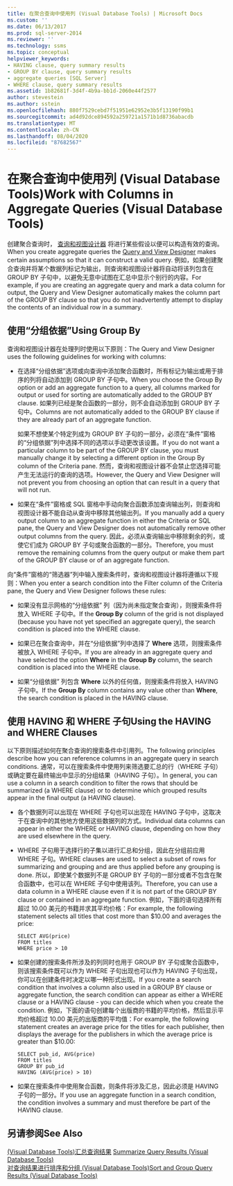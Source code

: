 ```yaml
---
title: 在聚合查询中使用列 (Visual Database Tools) | Microsoft Docs
ms.custom: ''
ms.date: 06/13/2017
ms.prod: sql-server-2014
ms.reviewer: ''
ms.technology: ssms
ms.topic: conceptual
helpviewer_keywords:
- HAVING clause, query summary results
- GROUP BY clause, query summary results
- aggregate queries [SQL Server]
- WHERE clause, query summary results
ms.assetid: 1b82681f-3d4f-4b9a-bb1d-2060e44f2577
author: stevestein
ms.author: sstein
ms.openlocfilehash: 880f7529cebd7f51951e62952e3b5f13190f99b1
ms.sourcegitcommit: ad4d92dce894592a259721a1571b1d8736abacdb
ms.translationtype: MT
ms.contentlocale: zh-CN
ms.lasthandoff: 08/04/2020
ms.locfileid: "87682567"
---
```

# <a name="work-with-columns-in-aggregate-queries-visual-database-tools"></a><span data-ttu-id="08548-102">在聚合查询中使用列 (Visual Database Tools)</span><span class="sxs-lookup"><span data-stu-id="08548-102">Work with Columns in Aggregate Queries (Visual Database Tools)</span></span>
  <span data-ttu-id="08548-103">创建聚合查询时， [查询和视图设计器](visual-database-tools.md) 将进行某些假设以便可以构造有效的查询。</span><span class="sxs-lookup"><span data-stu-id="08548-103">When you create aggregate queries the [Query and View Designer](visual-database-tools.md) makes certain assumptions so that it can construct a valid query.</span></span> <span data-ttu-id="08548-104">例如，如果创建聚合查询并将某个数据列标记为输出，则查询和视图设计器将自动将该列包含在 GROUP BY 子句中，以避免无意中试图在汇总中显示个别行的内容。</span><span class="sxs-lookup"><span data-stu-id="08548-104">For example, if you are creating an aggregate query and mark a data column for output, the Query and View Designer automatically makes the column part of the GROUP BY clause so that you do not inadvertently attempt to display the contents of an individual row in a summary.</span></span>  
  
## <a name="using-group-by"></a><span data-ttu-id="08548-105">使用“分组依据”</span><span class="sxs-lookup"><span data-stu-id="08548-105">Using Group By</span></span>  
 <span data-ttu-id="08548-106">查询和视图设计器在处理列时使用以下原则：</span><span class="sxs-lookup"><span data-stu-id="08548-106">The Query and View Designer uses the following guidelines for working with columns:</span></span>  
  
-   <span data-ttu-id="08548-107">在选择“分组依据”选项或向查询中添加聚合函数时，所有标记为输出或用于排序的列将自动添加到 GROUP BY 子句中。</span><span class="sxs-lookup"><span data-stu-id="08548-107">When you choose the Group By option or add an aggregate function to a query, all columns marked for output or used for sorting are automatically added to the GROUP BY clause.</span></span> <span data-ttu-id="08548-108">如果列已经是聚合函数的一部分，则不会自动添加到 GROUP BY 子句中。</span><span class="sxs-lookup"><span data-stu-id="08548-108">Columns are not automatically added to the GROUP BY clause if they are already part of an aggregate function.</span></span>  
  
     <span data-ttu-id="08548-109">如果不想使某个特定列成为 GROUP BY 子句的一部分，必须在“条件”窗格的“分组依据”列中选择不同的选项以手动更改该设置。</span><span class="sxs-lookup"><span data-stu-id="08548-109">If you do not want a particular column to be part of the GROUP BY clause, you must manually change it by selecting a different option in the Group By column of the Criteria pane.</span></span> <span data-ttu-id="08548-110">然而，查询和视图设计器不会禁止您选择可能产生无法运行的查询的选项。</span><span class="sxs-lookup"><span data-stu-id="08548-110">However, the Query and View Designer will not prevent you from choosing an option that can result in a query that will not run.</span></span>  
  
-   <span data-ttu-id="08548-111">如果在“条件”窗格或 SQL 窗格中手动向聚合函数添加查询输出列，则查询和视图设计器不能自动从查询中移除其他输出列。</span><span class="sxs-lookup"><span data-stu-id="08548-111">If you manually add a query output column to an aggregate function in either the Criteria or SQL pane, the Query and View Designer does not automatically remove other output columns from the query.</span></span> <span data-ttu-id="08548-112">因此，必须从查询输出中移除剩余的列，或使它们成为 GROUP BY 子句或聚合函数的一部分。</span><span class="sxs-lookup"><span data-stu-id="08548-112">Therefore, you must remove the remaining columns from the query output or make them part of the GROUP BY clause or of an aggregate function.</span></span>  
  
 <span data-ttu-id="08548-113">向“条件”窗格的“筛选器”列中输入搜索条件时，查询和视图设计器将遵循以下规则：</span><span class="sxs-lookup"><span data-stu-id="08548-113">When you enter a search condition into the Filter column of the Criteria pane, the Query and View Designer follows these rules:</span></span>  
  
-   <span data-ttu-id="08548-114">如果没有显示网格的“分组依据”  列（因为尚未指定聚合查询），则搜索条件将放入 WHERE 子句中。</span><span class="sxs-lookup"><span data-stu-id="08548-114">If the **Group By** column of the grid is not displayed (because you have not yet specified an aggregate query), the search condition is placed into the WHERE clause.</span></span>  
  
-   <span data-ttu-id="08548-115">如果已在聚合查询中，并在“分组依据”列中选择了 **Where** 选项，则搜索条件被放入 WHERE 子句中。</span><span class="sxs-lookup"><span data-stu-id="08548-115">If you are already in an aggregate query and have selected the option **Where** in the **Group By** column, the search condition is placed into the WHERE clause.</span></span>  
  
-   <span data-ttu-id="08548-116">如果“分组依据”  列包含 **Where** 以外的任何值，则搜索条件将放入 HAVING 子句中。</span><span class="sxs-lookup"><span data-stu-id="08548-116">If the **Group By** column contains any value other than **Where**, the search condition is placed in the HAVING clause.</span></span>  
  
## <a name="using-the-having-and-where-clauses"></a><span data-ttu-id="08548-117">使用 HAVING 和 WHERE 子句</span><span class="sxs-lookup"><span data-stu-id="08548-117">Using the HAVING and WHERE Clauses</span></span>  
 <span data-ttu-id="08548-118">以下原则描述如何在聚合查询的搜索条件中引用列。</span><span class="sxs-lookup"><span data-stu-id="08548-118">The following principles describe how you can reference columns in an aggregate query in search conditions.</span></span> <span data-ttu-id="08548-119">通常，可以在搜索条件中使用列来筛选要汇总的行（WHERE 子句）或确定要在最终输出中显示的分组结果（HAVING 子句）。</span><span class="sxs-lookup"><span data-stu-id="08548-119">In general, you can use a column in a search condition to filter the rows that should be summarized (a WHERE clause) or to determine which grouped results appear in the final output (a HAVING clause).</span></span>  
  
-   <span data-ttu-id="08548-120">各个数据列可以出现在 WHERE 子句也可以出现在 HAVING 子句中，这取决于在查询中的其他地方使用这些数据列的方式。</span><span class="sxs-lookup"><span data-stu-id="08548-120">Individual data columns can appear in either the WHERE or HAVING clause, depending on how they are used elsewhere in the query.</span></span>  
  
-   <span data-ttu-id="08548-121">WHERE 子句用于选择行的子集以进行汇总和分组，因此在分组前应用 WHERE 子句。</span><span class="sxs-lookup"><span data-stu-id="08548-121">WHERE clauses are used to select a subset of rows for summarizing and grouping and are thus applied before any grouping is done.</span></span> <span data-ttu-id="08548-122">所以，即使某个数据列不是 GROUP BY 子句的一部分或者不包含在聚合函数中，也可以在 WHERE 子句中使用该列。</span><span class="sxs-lookup"><span data-stu-id="08548-122">Therefore, you can use a data column in a WHERE clause even if it is not part of the GROUP BY clause or contained in an aggregate function.</span></span> <span data-ttu-id="08548-123">例如，下面的语句选择所有超过 10.00 美元的书籍并求其平均价格：</span><span class="sxs-lookup"><span data-stu-id="08548-123">For example, the following statement selects all titles that cost more than $10.00 and averages the price:</span></span>  
  
    ```  
    SELECT AVG(price)  
    FROM titles  
    WHERE price > 10  
    ```  
  
-   <span data-ttu-id="08548-124">如果创建的搜索条件所涉及的列同时也用于 GROUP BY 子句或聚合函数中，则该搜索条件既可以作为 WHERE 子句出现也可以作为 HAVING 子句出现，你可以在创建条件时决定以哪一种形式出现。</span><span class="sxs-lookup"><span data-stu-id="08548-124">If you create a search condition that involves a column also used in a GROUP BY clause or aggregate function, the search condition can appear as either a WHERE clause or a HAVING clause - you can decide which when you create the condition.</span></span> <span data-ttu-id="08548-125">例如，下面的语句创建每个出版商的书籍的平均价格，然后显示平均价格超过 10.00 美元的出版商的平均值：</span><span class="sxs-lookup"><span data-stu-id="08548-125">For example, the following statement creates an average price for the titles for each publisher, then displays the average for the publishers in which the average price is greater than $10.00:</span></span>  
  
    ```  
    SELECT pub_id, AVG(price)  
    FROM titles  
    GROUP BY pub_id  
    HAVING (AVG(price) > 10)  
    ```  
  
-   <span data-ttu-id="08548-126">如果在搜索条件中使用聚合函数，则条件将涉及汇总，因此必须是 HAVING 子句的一部分。</span><span class="sxs-lookup"><span data-stu-id="08548-126">If you use an aggregate function in a search condition, the condition involves a summary and must therefore be part of the HAVING clause.</span></span>  
  
## <a name="see-also"></a><span data-ttu-id="08548-127">另请参阅</span><span class="sxs-lookup"><span data-stu-id="08548-127">See Also</span></span>  
 <span data-ttu-id="08548-128">[&#40;Visual Database Tools&#41;汇总查询结果](summarize-query-results-visual-database-tools.md) </span><span class="sxs-lookup"><span data-stu-id="08548-128">[Summarize Query Results &#40;Visual Database Tools&#41;](summarize-query-results-visual-database-tools.md) </span></span>  
 [<span data-ttu-id="08548-129">对查询结果进行排序和分组 (Visual Database Tools)</span><span class="sxs-lookup"><span data-stu-id="08548-129">Sort and Group Query Results &#40;Visual Database Tools&#41;</span></span>](sort-and-group-query-results-visual-database-tools.md)  
  
  
